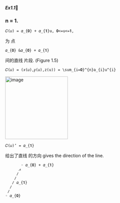 ***Ex1.1***🚩

### n = 1.

```
𝐶(𝑢) = 𝛼_{𝟎} + 𝛼_{𝟏}𝚞, 𝟎<=𝚞<=𝟏,
```

为 点

```
𝛼_{𝟎} &𝛼_{𝟎} + 𝛼_{𝟏} 
```

间的直线 片段. (Figure 1.5)

```
𝐶(𝑢) = (𝑥(𝑢),𝑦(𝑢),𝚣(u)) = \𝚜𝚞𝚖_{𝚒=𝟎}^{𝚗}𝚊_{𝚒}u^{𝚒}
```

<img width="200" alt="image" src="https://github.com/ChenxingWang93/ComputationalGeometry/assets/31954987/5867f17f-726c-4ce6-ba80-bcbdfa2d81e3">


```
𝐶(𝑢)‘ = 𝛼_{𝟏} 
```

给出了直线 的方向 gives the direction of the line.

```
       ◦ 𝛼_{𝟎} + 𝛼_{𝟏} 
      ⩘
     ∕
    ∕
   ∕ 𝛼_{𝟏}
  ∕
 ∕
◦ 𝛼_{𝟎}
```
